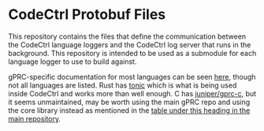 # CodeCtrl Protobuf Files

This repository contains the files that define the communication between the
CodeCtrl language loggers and the CodeCtrl log server that runs in the
background. This repository is intended to be used as a submodule for each
language logger to use to build against.

gPRC-specific documentation for most languages can be seen
[here](https://grpc.io/docs/languages/), though not all languages are listed.
Rust has [tonic](https://crates.io/crates/tonic) which is what is being used
inside CodeCtrl and works more than well enough. C has
[juniper/gprc-c](https://github.com/juniper/grpc-c), but it seems unmaintained,
may be worth using the main gPRC repo and using the core library instead as
mentioned in the [table under this heading in the main
repository](https://github.com/grpc/grpc#about-this-repository).
